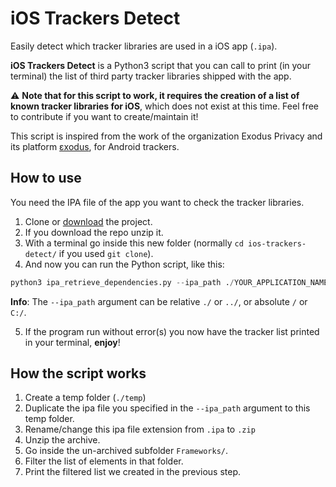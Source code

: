 # iOS Trackers Detect

Easily detect which tracker libraries are used in a iOS app (`.ipa`).

**iOS Trackers Detect** is a Python3 script that you can call to print (in your terminal) the list of third party tracker libraries shipped with the app.

:warning: **Note that for this script to work, it requires the creation of a list of known tracker libraries for iOS**, which does not exist at this time. Feel free to contribute if you want to create/maintain it!

This script is inspired from the work of the organization Exodus Privacy and its platform [εxodus](https://github.com/Exodus-Privacy/exodus), for Android trackers.

## How to use

You need the IPA file of the app you want to check the tracker libraries.

 1. Clone or [download](https://github.com/octo-technology/ios-trackers-detect/archive/refs/heads/main.zip) the project.
 2. If you download the repo unzip it.
 3. With a terminal go inside this new folder (normally `cd ios-trackers-detect/` if you used `git clone`).
 4. And now you can run the Python script, like this:

 ```python
 python3 ipa_retrieve_dependencies.py --ipa_path ./YOUR_APPLICATION_NAME.ipa
 ```

 **Info**: The `--ipa_path` argument can be relative `./` or `../`, or absolute `/` or `C:/`.

 5. If the program run without error(s) you now have the tracker list printed in your terminal, **enjoy**!

## How the script works

 1. Create a temp folder (`./temp`)
 2. Duplicate the ipa file you specified in the `--ipa_path` argument to this temp folder.
 3. Rename/change this ipa file extension from `.ipa` to `.zip`
 4. Unzip the archive.
 5. Go inside the un-archived subfolder `Frameworks/`.
 6. Filter the list of elements in that folder.
 7. Print the filtered list we created in the previous step.
